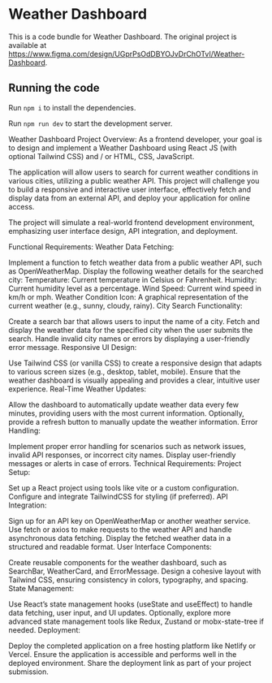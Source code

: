 
  # Weather Dashboard

  This is a code bundle for Weather Dashboard. The original project is available at https://www.figma.com/design/UGprPsOdDBYOJvDrChOTvI/Weather-Dashboard.

  ## Running the code

  Run `npm i` to install the dependencies.

  Run `npm run dev` to start the development server.

  Weather Dashboard
Project Overview:
As a frontend developer, your goal is to design and implement a Weather Dashboard using React JS (with optional Tailwind CSS) and / or HTML, CSS, JavaScript.

The application will allow users to search for current weather conditions in various cities, utilizing a public weather API. This project will challenge you to build a responsive and interactive user interface, effectively fetch and display data from an external API, and deploy your application for online access.

The project will simulate a real-world frontend development environment, emphasizing user interface design, API integration, and deployment.

Functional Requirements:
Weather Data Fetching:

Implement a function to fetch weather data from a public weather API, such as OpenWeatherMap.
Display the following weather details for the searched city:
Temperature: Current temperature in Celsius or Fahrenheit.
Humidity: Current humidity level as a percentage.
Wind Speed: Current wind speed in km/h or mph.
Weather Condition Icon: A graphical representation of the current weather (e.g., sunny, cloudy, rainy).
City Search Functionality:

Create a search bar that allows users to input the name of a city.
Fetch and display the weather data for the specified city when the user submits the search.
Handle invalid city names or errors by displaying a user-friendly error message.
Responsive UI Design:

Use Tailwind CSS (or vanilla CSS) to create a responsive design that adapts to various screen sizes (e.g., desktop, tablet, mobile).
Ensure that the weather dashboard is visually appealing and provides a clear, intuitive user experience.
Real-Time Weather Updates:

Allow the dashboard to automatically update weather data every few minutes, providing users with the most current information.
Optionally, provide a refresh button to manually update the weather information.
Error Handling:

Implement proper error handling for scenarios such as network issues, invalid API responses, or incorrect city names.
Display user-friendly messages or alerts in case of errors.
Technical Requirements:
Project Setup:

Set up a React project using tools like vite or a custom configuration.
Configure and integrate TailwindCSS for styling (if preferred).
API Integration:

Sign up for an API key on OpenWeatherMap or another weather service.
Use fetch or axios to make requests to the weather API and handle asynchronous data fetching.
Display the fetched weather data in a structured and readable format.
User Interface Components:

Create reusable components for the weather dashboard, such as SearchBar, WeatherCard, and ErrorMessage.
Design a cohesive layout with Tailwind CSS, ensuring consistency in colors, typography, and spacing.
State Management:

Use React’s state management hooks (useState and useEffect) to handle data fetching, user input, and UI updates.
Optionally, explore more advanced state management tools like Redux, Zustand or mobx-state-tree if needed.
Deployment:

Deploy the completed application on a free hosting platform like Netlify or Vercel.
Ensure the application is accessible and performs well in the deployed environment.
Share the deployment link as part of your project submission.
  
